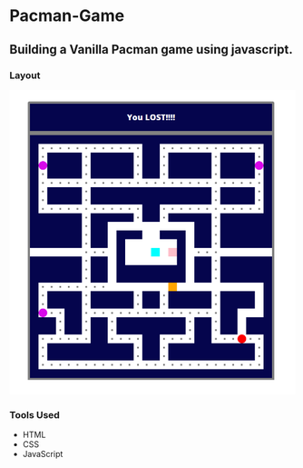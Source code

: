 # Pacman-Game
## Building a Vanilla Pacman game using javascript.

### Layout
![result](https://github.com/1sh1vam/Pacman-Game/blob/main/images/Screenshot%20(67).png)

### Tools Used
*  HTML 
* CSS
* JavaScript

